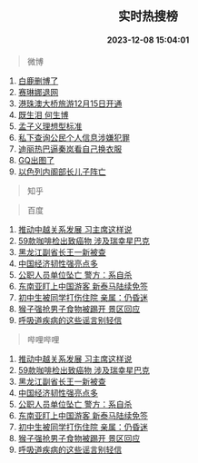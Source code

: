 <div align="center"><h2>实时热搜榜</h2><h4>2023-12-08 15:04:01</h4></div>

> 微博  

1. [白鹿删博了](https://s.weibo.com/weibo?q=%23%E7%99%BD%E9%B9%BF%E5%88%A0%E5%8D%9A%E4%BA%86%23&t=31&band_rank=1&Refer=top)<br />
2. [赛琳娜退网](https://s.weibo.com/weibo?q=%E8%B5%9B%E7%90%B3%E5%A8%9C%E9%80%80%E7%BD%91&t=31&band_rank=2&Refer=top)<br />
3. [港珠澳大桥旅游12月15日开通](https://s.weibo.com/weibo?q=%23%E6%B8%AF%E7%8F%A0%E6%BE%B3%E5%A4%A7%E6%A1%A5%E6%97%85%E6%B8%B812%E6%9C%8815%E6%97%A5%E5%BC%80%E9%80%9A%23&t=31&band_rank=3&Refer=top)<br />
4. [既生泪 何生博](https://s.weibo.com/weibo?q=%E6%97%A2%E7%94%9F%E6%B3%AA%20%E4%BD%95%E7%94%9F%E5%8D%9A&t=31&band_rank=4&Refer=top)<br />
5. [孟子义理想型标准](https://s.weibo.com/weibo?q=%23%E5%AD%9F%E5%AD%90%E4%B9%89%E7%90%86%E6%83%B3%E5%9E%8B%E6%A0%87%E5%87%86%23&t=31&band_rank=5&Refer=top)<br />
6. [私下查询公民个人信息涉嫌犯罪](https://s.weibo.com/weibo?q=%23%E7%A7%81%E4%B8%8B%E6%9F%A5%E8%AF%A2%E5%85%AC%E6%B0%91%E4%B8%AA%E4%BA%BA%E4%BF%A1%E6%81%AF%E6%B6%89%E5%AB%8C%E7%8A%AF%E7%BD%AA%23&t=31&band_rank=6&Refer=top)<br />
7. [迪丽热巴逼秦岚看自己换衣服](https://s.weibo.com/weibo?q=%E8%BF%AA%E4%B8%BD%E7%83%AD%E5%B7%B4%E9%80%BC%E7%A7%A6%E5%B2%9A%E7%9C%8B%E8%87%AA%E5%B7%B1%E6%8D%A2%E8%A1%A3%E6%9C%8D&t=31&band_rank=7&Refer=top)<br />
8. [GQ出图了](https://s.weibo.com/weibo?q=%23GQ%E5%87%BA%E5%9B%BE%E4%BA%86%23&t=31&band_rank=8&Refer=top)<br />
9. [以色列内阁部长儿子阵亡](https://s.weibo.com/weibo?q=%23%E4%BB%A5%E8%89%B2%E5%88%97%E5%86%85%E9%98%81%E9%83%A8%E9%95%BF%E5%84%BF%E5%AD%90%E9%98%B5%E4%BA%A1%23&t=31&band_rank=9&Refer=top)<br />

> 知乎  


> 百度  

1. [推动中越关系发展 习主席这样说](https://www.baidu.com/s?wd=%E6%8E%A8%E5%8A%A8%E4%B8%AD%E8%B6%8A%E5%85%B3%E7%B3%BB%E5%8F%91%E5%B1%95+%E4%B9%A0%E4%B8%BB%E5%B8%AD%E8%BF%99%E6%A0%B7%E8%AF%B4&sa=fyb_news&rsv_dl=fyb_news)<br />
2. [59款咖啡检出致癌物 涉及瑞幸星巴克](https://www.baidu.com/s?wd=59%E6%AC%BE%E5%92%96%E5%95%A1%E6%A3%80%E5%87%BA%E8%87%B4%E7%99%8C%E7%89%A9+%E6%B6%89%E5%8F%8A%E7%91%9E%E5%B9%B8%E6%98%9F%E5%B7%B4%E5%85%8B&sa=fyb_news&rsv_dl=fyb_news)<br />
3. [黑龙江副省长王一新被查](https://www.baidu.com/s?wd=%E9%BB%91%E9%BE%99%E6%B1%9F%E5%89%AF%E7%9C%81%E9%95%BF%E7%8E%8B%E4%B8%80%E6%96%B0%E8%A2%AB%E6%9F%A5&sa=fyb_news&rsv_dl=fyb_news)<br />
4. [中国经济韧性强亮点多](https://www.baidu.com/s?wd=%E4%B8%AD%E5%9B%BD%E7%BB%8F%E6%B5%8E%E9%9F%A7%E6%80%A7%E5%BC%BA%E4%BA%AE%E7%82%B9%E5%A4%9A&sa=fyb_news&rsv_dl=fyb_news)<br />
5. [公职人员单位坠亡 警方：系自杀](https://www.baidu.com/s?wd=%E5%85%AC%E8%81%8C%E4%BA%BA%E5%91%98%E5%8D%95%E4%BD%8D%E5%9D%A0%E4%BA%A1+%E8%AD%A6%E6%96%B9%EF%BC%9A%E7%B3%BB%E8%87%AA%E6%9D%80&sa=fyb_news&rsv_dl=fyb_news)<br />
6. [东南亚盯上中国游客 新泰马陆续免签](https://www.baidu.com/s?wd=%E4%B8%9C%E5%8D%97%E4%BA%9A%E7%9B%AF%E4%B8%8A%E4%B8%AD%E5%9B%BD%E6%B8%B8%E5%AE%A2+%E6%96%B0%E6%B3%B0%E9%A9%AC%E9%99%86%E7%BB%AD%E5%85%8D%E7%AD%BE&sa=fyb_news&rsv_dl=fyb_news)<br />
7. [初中生被同学打伤住院 亲属：仍昏迷](https://www.baidu.com/s?wd=%E5%88%9D%E4%B8%AD%E7%94%9F%E8%A2%AB%E5%90%8C%E5%AD%A6%E6%89%93%E4%BC%A4%E4%BD%8F%E9%99%A2+%E4%BA%B2%E5%B1%9E%EF%BC%9A%E4%BB%8D%E6%98%8F%E8%BF%B7&sa=fyb_news&rsv_dl=fyb_news)<br />
8. [猴子强抢男子食物被踢开 景区回应](https://www.baidu.com/s?wd=%E7%8C%B4%E5%AD%90%E5%BC%BA%E6%8A%A2%E7%94%B7%E5%AD%90%E9%A3%9F%E7%89%A9%E8%A2%AB%E8%B8%A2%E5%BC%80+%E6%99%AF%E5%8C%BA%E5%9B%9E%E5%BA%94&sa=fyb_news&rsv_dl=fyb_news)<br />
9. [呼吸道疾病的这些谣言别轻信](https://www.baidu.com/s?wd=%E5%91%BC%E5%90%B8%E9%81%93%E7%96%BE%E7%97%85%E7%9A%84%E8%BF%99%E4%BA%9B%E8%B0%A3%E8%A8%80%E5%88%AB%E8%BD%BB%E4%BF%A1&sa=fyb_news&rsv_dl=fyb_news)<br />

> 哔哩哔哩  

1. [推动中越关系发展 习主席这样说](https://www.baidu.com/s?wd=%E6%8E%A8%E5%8A%A8%E4%B8%AD%E8%B6%8A%E5%85%B3%E7%B3%BB%E5%8F%91%E5%B1%95+%E4%B9%A0%E4%B8%BB%E5%B8%AD%E8%BF%99%E6%A0%B7%E8%AF%B4&sa=fyb_news&rsv_dl=fyb_news)<br />
2. [59款咖啡检出致癌物 涉及瑞幸星巴克](https://www.baidu.com/s?wd=59%E6%AC%BE%E5%92%96%E5%95%A1%E6%A3%80%E5%87%BA%E8%87%B4%E7%99%8C%E7%89%A9+%E6%B6%89%E5%8F%8A%E7%91%9E%E5%B9%B8%E6%98%9F%E5%B7%B4%E5%85%8B&sa=fyb_news&rsv_dl=fyb_news)<br />
3. [黑龙江副省长王一新被查](https://www.baidu.com/s?wd=%E9%BB%91%E9%BE%99%E6%B1%9F%E5%89%AF%E7%9C%81%E9%95%BF%E7%8E%8B%E4%B8%80%E6%96%B0%E8%A2%AB%E6%9F%A5&sa=fyb_news&rsv_dl=fyb_news)<br />
4. [中国经济韧性强亮点多](https://www.baidu.com/s?wd=%E4%B8%AD%E5%9B%BD%E7%BB%8F%E6%B5%8E%E9%9F%A7%E6%80%A7%E5%BC%BA%E4%BA%AE%E7%82%B9%E5%A4%9A&sa=fyb_news&rsv_dl=fyb_news)<br />
5. [公职人员单位坠亡 警方：系自杀](https://www.baidu.com/s?wd=%E5%85%AC%E8%81%8C%E4%BA%BA%E5%91%98%E5%8D%95%E4%BD%8D%E5%9D%A0%E4%BA%A1+%E8%AD%A6%E6%96%B9%EF%BC%9A%E7%B3%BB%E8%87%AA%E6%9D%80&sa=fyb_news&rsv_dl=fyb_news)<br />
6. [东南亚盯上中国游客 新泰马陆续免签](https://www.baidu.com/s?wd=%E4%B8%9C%E5%8D%97%E4%BA%9A%E7%9B%AF%E4%B8%8A%E4%B8%AD%E5%9B%BD%E6%B8%B8%E5%AE%A2+%E6%96%B0%E6%B3%B0%E9%A9%AC%E9%99%86%E7%BB%AD%E5%85%8D%E7%AD%BE&sa=fyb_news&rsv_dl=fyb_news)<br />
7. [初中生被同学打伤住院 亲属：仍昏迷](https://www.baidu.com/s?wd=%E5%88%9D%E4%B8%AD%E7%94%9F%E8%A2%AB%E5%90%8C%E5%AD%A6%E6%89%93%E4%BC%A4%E4%BD%8F%E9%99%A2+%E4%BA%B2%E5%B1%9E%EF%BC%9A%E4%BB%8D%E6%98%8F%E8%BF%B7&sa=fyb_news&rsv_dl=fyb_news)<br />
8. [猴子强抢男子食物被踢开 景区回应](https://www.baidu.com/s?wd=%E7%8C%B4%E5%AD%90%E5%BC%BA%E6%8A%A2%E7%94%B7%E5%AD%90%E9%A3%9F%E7%89%A9%E8%A2%AB%E8%B8%A2%E5%BC%80+%E6%99%AF%E5%8C%BA%E5%9B%9E%E5%BA%94&sa=fyb_news&rsv_dl=fyb_news)<br />
9. [呼吸道疾病的这些谣言别轻信](https://www.baidu.com/s?wd=%E5%91%BC%E5%90%B8%E9%81%93%E7%96%BE%E7%97%85%E7%9A%84%E8%BF%99%E4%BA%9B%E8%B0%A3%E8%A8%80%E5%88%AB%E8%BD%BB%E4%BF%A1&sa=fyb_news&rsv_dl=fyb_news)<br />
